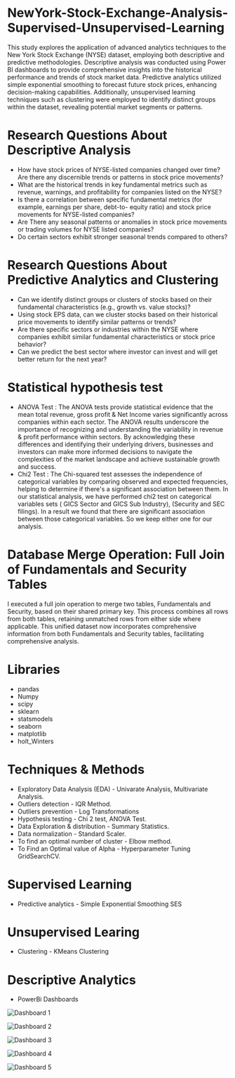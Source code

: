 # NewYork-Stock-Exchange-Analysis-Supervised-Unsupervised-Learning
This study explores the application of advanced analytics techniques to the New York Stock Exchange (NYSE) dataset, employing both descriptive and predictive methodologies. Descriptive analysis was conducted using Power BI dashboards to provide comprehensive insights into the historical performance and trends of stock market data. Predictive analytics utilized simple exponential smoothing to forecast future stock prices, enhancing decision-making capabilities. Additionally, unsupervised learning techniques such as clustering were employed to identify distinct groups within the dataset, revealing potential market segments or patterns.
# Research Questions About Descriptive Analysis
* How have stock prices of NYSE-listed companies changed over time? Are there any discernible trends or patterns in stock price movements?
* What are the historical trends in key fundamental metrics such as revenue, warnings, and profitability for companies listed on the NYSE?
* Is there a correlation between specific fundamental metrics (for example, earnings per share, debt-to- equity ratio) and stock price movements for NYSE-listed companies?
* Are There any seasonal patterns or anomalies in stock price movements or trading volumes for NYSE listed companies?
* Do certain sectors exhibit stronger seasonal trends compared to others?
# Research Questions About Predictive Analytics and Clustering
* Can we identify distinct groups or clusters of stocks based on their fundamental characteristics (e.g., growth vs. value stocks)?
* Using stock EPS data, can we cluster stocks based on their historical price movements to identify similar patterns or trends?
* Are there specific sectors or industries within the NYSE where companies exhibit similar fundamental characteristics or stock price behavior?
* Can we predict the best sector where investor can invest and will get better return for the next year?
# Statistical hypothesis test
* ANOVA Test : The ANOVA tests provide statistical evidence that the mean total revenue, gross profit & Net Income varies significantly across companies within each sector. The ANOVA results underscore the importance of recognizing and understanding the variability in revenue & profit performance within sectors. By acknowledging these differences and identifying their underlying drivers, businesses and investors can make more informed decisions to navigate the complexities of the market landscape and achieve sustainable growth and success.
* Chi2 Test : The Chi-squared test assesses the independence of categorical variables by comparing observed and expected frequencies, helping to determine if there's a significant association between them. In our statistical analysis, we have performed chi2 test on categorical variables sets ( GICS Sector and GICS Sub Industry), (Security and SEC filings). In a result we found that there are significant association between those categorical variables. So we keep either one for our analysis.  
# Database Merge Operation: Full Join of Fundamentals and Security Tables
I executed a full join operation to merge two tables, Fundamentals and Security, based on their shared primary key. This process combines all rows from both tables, retaining unmatched rows from either side where applicable. This unified dataset now incorporates comprehensive information from both Fundamentals and Security tables, facilitating comprehensive analysis.
# Libraries
* pandas
* Numpy
* scipy
* sklearn
* statsmodels
* seaborn
* matplotlib
* holt_Winters
# Techniques & Methods
* Exploratory Data Analysis (EDA) - Univarate Analysis, Multivariate Analysis.
* Outliers detection - IQR Method.
* Outliers prevention - Log Transformations
* Hypothesis testing - Chi 2 test, ANOVA Test.
* Data Exploration & distribution - Summary Statistics.
* Data normalization - Standard Scaler.
* To find an optimal number of cluster - Elbow method.
* To Find an Optimal value of Alpha - Hyperparameter Tuning GridSearchCV.
# Supervised Learning
* Predictive analytics - Simple Exponential Smoothing SES
# Unsupervised Learing 
* Clustering - KMeans Clustering
# Descriptive Analytics
* PowerBi Dashboards

![Dashboard 1](https://github.com/RutvijDarji/NewYork-Stock-Exchange-Analysis-Supervised-Unsupervised-Learning/assets/80823722/8fe96f2a-2ee1-408a-a0c7-fab2b0b3e9fc)

![Dashboard 2](https://github.com/RutvijDarji/NewYork-Stock-Exchange-Analysis-Supervised-Unsupervised-Learning/assets/80823722/6eb1bc39-68c2-43f8-854e-9a9049546da8)

![Dashboard 3](https://github.com/RutvijDarji/NewYork-Stock-Exchange-Analysis-Supervised-Unsupervised-Learning/assets/80823722/c71d2eca-f961-4e4b-a9d6-28aca0219d4c)

![Dashboard 4](https://github.com/RutvijDarji/NewYork-Stock-Exchange-Analysis-Supervised-Unsupervised-Learning/assets/80823722/b59bee36-ae8c-4641-9913-f33286a75a1b)

![Dashboard 5](https://github.com/RutvijDarji/NewYork-Stock-Exchange-Analysis-Supervised-Unsupervised-Learning/assets/80823722/85de773f-c7c5-4735-8ab4-53dd89e570b2)





